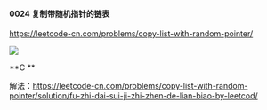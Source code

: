 #### 0024  复制带随机指针的链表

https://leetcode-cn.com/problems/copy-list-with-random-pointer/

![](https://github.com/hairrrrr/1200_Problems/blob/master/01%20%E7%BA%BF%E6%80%A7%E8%A1%A8%E5%92%8C%E9%93%BE%E8%A1%A8/0024%20%E5%A4%8D%E5%88%B6%E5%B8%A6%E9%9A%8F%E6%9C%BA%E6%8C%87%E9%92%88%E7%9A%84%E9%93%BE%E8%A1%A8/10.png)

**C **

解法：https://leetcode-cn.com/problems/copy-list-with-random-pointer/solution/fu-zhi-dai-sui-ji-zhi-zhen-de-lian-biao-by-leetcod/